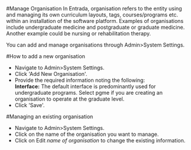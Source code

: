 #Manage Organisation
In Entrada, organisation refers to the entity using and managing its own curriculum layouts, tags, courses/programs etc. within an installation of the software platform. Examples of organisations include undergraduate medicine and postgraduate or graduate medicine.  Another example could be nursing or rehabilitation therapy.

You can add and manage organisations through Admin>System Settings.

#How to add a new organisation
* Navigate to Admin>System Settings.
* Click 'Add New Organisation'.
* Provide the required information noting the following:  
**Interface:** The default interface is predominantly used for undergraduate programs. Select pgme if you are creating an organisation to operate at the graduate level.
* Click 'Save'.

#Managing an existing organisation
* Navigate to Admin>System Settings.
* Click on the name of the organisation you want to manage.
* Click on Edit *name of organisation* to change the existing information.
